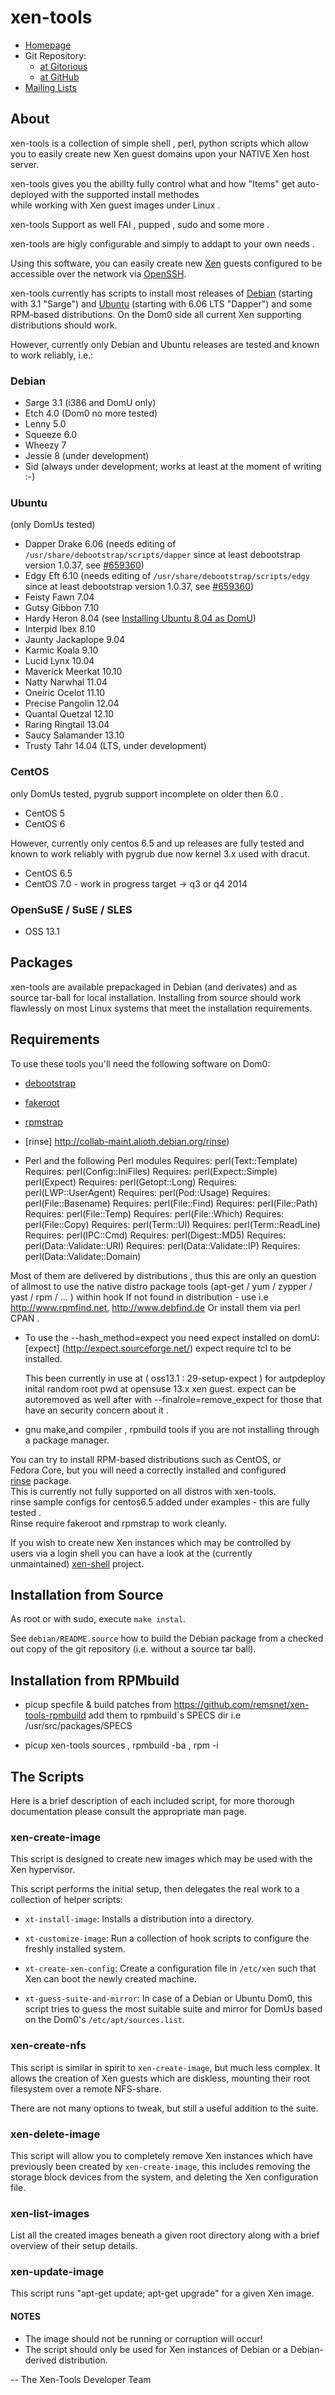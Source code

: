 xen-tools
=========

* [Homepage](http://www.xen-tools.org/software/xen-tools)
* Git Repository:
  * [at Gitorious](http://gitorious.org/xen-tools)
  * [at GitHub](http://github.com/xtaran/xen-tools)
* [Mailing Lists](http://www.xen-tools.org/software/xen-tools/lists.html)

About
-----

xen-tools is a collection of simple shell , perl, python scripts which allow you to easily 
create new Xen guest domains upon your NATIVE Xen host server.

xen-tools gives you the abillty fully control what and how "Items" get auto-deployed with the supported install methodes  
while  working with Xen  guest images under Linux .

xen-tools  Support as well FAI , pupped , sudo and  some more .

xen-tools are higly configurable and simply to addapt to your own needs .


Using this software, you can easily create new
[Xen](http://www.xen.org) guests configured to be accessible over the
network via [OpenSSH](http://www.openssh.org/).

xen-tools currently has scripts to install most releases of
[Debian](http://www.debian.org/) (starting with 3.1 "Sarge") and
[Ubuntu](http://www.ubuntu.com/) (starting with 6.06 LTS "Dapper") and
some RPM-based distributions. On the Dom0 side all current Xen
supporting distributions should work.

However, currently only Debian and Ubuntu releases are tested and
known to work reliably, i.e.:

### Debian

* Sarge 3.1 (i386 and DomU only)
* Etch 4.0 (Dom0 no more tested)
* Lenny 5.0
* Squeeze 6.0
* Wheezy 7
* Jessie 8 (under development)
* Sid (always under development; works at least at the moment of writing :-)

### Ubuntu

(only DomUs tested)

* Dapper Drake 6.06 (needs editing of `/usr/share/debootstrap/scripts/dapper` since at least debootstrap version 1.0.37, see [#659360][1])
* Edgy Eft 6.10 (needs editing of `/usr/share/debootstrap/scripts/edgy` since at least debootstrap version 1.0.37, see [#659360][1])
* Feisty Fawn 7.04
* Gutsy Gibbon 7.10
* Hardy Heron 8.04 (see [Installing Ubuntu 8.04 as DomU][2])
* Interpid Ibex 8.10
* Jaunty Jackaplope 9.04
* Karmic Koala 9.10
* Lucid Lynx 10.04
* Maverick Meerkat 10.10
* Natty Narwhal 11.04
* Oneiric Ocelot 11.10
* Precise Pangolin 12.04
* Quantal Quetzal 12.10
* Raring Ringtail 13.04
* Saucy Salamander 13.10
* Trusty Tahr 14.04 (LTS, under development)

[1]: http://bugs.debian.org/659360
    "debootstrap in Wheezy can no more build Ubuntu Edgy or earlier"

[2]: http://www.linux-vserver.org/Installing_Ubuntu_8.04_Hardy_as_guest
    "There is an issue with debootstrap on hardy not installing ksyslogd."

### CentOS

only DomUs tested, pygrub support incomplete on older then 6.0 .

* CentOS 5
* CentOS 6

However, currently only centos 6.5 and up releases are fully tested and known to work reliably with pygrub
due now kernel 3.x used with dracut.

* CentOS 6.5
* CentOS 7.0 - work in progress target -> q3 or q4 2014 

### OpenSuSE / SuSE / SLES

* OSS 13.1


Packages
--------

xen-tools are available prepackaged in Debian (and derivates) and as
source tar-ball for local installation. Installing from source should
work flawlessly on most Linux systems that meet the installation
requirements.

Requirements
------------

To use these tools you'll need the following software on Dom0:

* [debootstrap](http://packages.debian.org/debootstrap)
* [fakeroot](http://packages.debian.org/fakeroot)
* [rpmstrap](https://github.com/blipvert/rpmstrap)
* [rinse] http://collab-maint.alioth.debian.org/rinse)

* Perl and the following Perl modules
  Requires: perl(Text::Template)
  Requires: perl(Config::IniFiles)
  Requires: perl(Expect::Simple) perl(Expect)
  Requires: perl(Getopt::Long)
  Requires: perl(LWP::UserAgent)
  Requires: perl(Pod::Usage)
  Requires: perl(File::Basename)
  Requires: perl(File::Find)
  Requires: perl(File::Path)
  Requires: perl(File::Temp)
  Requires: perl(File::Which)
  Requires: perl(File::Copy)
  Requires: perl(Term::UI)
  Requires: perl(Term::ReadLine)
  Requires: perl(IPC::Cmd)
  Requires: perl(Digest::MD5)
  Requires: perl(Data::Validate::URI)
  Requires: perl(Data::Validate::IP)
  Requires: perl(Data::Validate::Domain)

Most of them are delivered by distributions , thus this are only an question of allmost 
to use the native distro package tools (apt-get / yum / zypper / yast / rpm / ... ) within hook
If not found in distribution - use i.e http://www.rpmfind.net, http://www.debfind.de
Or install them via  perl CPAN .
 
* To use the --hash_method=expect you need expect installed on domU:
  [expect] (http://expect.sourceforge.net/)
  expect  require tcl to be installed.
  
  This been currently in use at ( oss13.1 : 29-setup-expect ) for autpdeploy inital random root pwd at opensuse 13.x  xen guest.
  expect can be autoremoved as well after with --finalrole=remove_expect for those that have an security concern about it .

* gnu make,and compiler ,  rpmbuild tools  if you are not installing through a package manager.


You can try to install RPM-based distributions such as CentOS, or <br>
Fedora Core, but you will need a correctly installed and configured <br>
[rinse](http://packages.debian.org/rinse) package. <br>
This is currently not fully supported on all distros with xen-tools.<br>
rinse sample configs for centos6.5 added under examples -  this are fully tested .<br>
Rinse require fakeroot and rpmstrap to work cleanly. <br>

If you wish to create new Xen instances which may be controlled by <br>
users via a login shell you can have a look at the (currently <br>
unmaintained) [xen-shell](http://xen-tools.org/software/xen-shell/)
project.


Installation from Source
------------

As root or with sudo, execute `make instal`.

See `debian/README.source` how to build the Debian package from a
checked out copy of the git repository (i.e. without a source tar
ball).


Installation from RPMbuild
------------

 - picup specfile & build  patches  from  https://github.com/remsnet/xen-tools-rpmbuild
   add them to rpmbuild´s SPECS dir  i.e /usr/src/packages/SPECS

 - picup xen-tools sources ,     rpmbuild -ba <spec> ,     rpm -i <rpm>

 
The Scripts
-----------

Here is a brief description of each included script, for more thorough
documentation please consult the appropriate man page.


### xen-create-image

This script is designed to create new images which may be used
with the Xen hypervisor.

This script performs the initial setup, then delegates the real
work to a collection of helper scripts:

* `xt-install-image`: Installs a distribution into a directory.

* `xt-customize-image`: Run a collection of hook scripts to configure
  the freshly installed system.

* `xt-create-xen-config`: Create a configuration file in `/etc/xen`
  such that Xen can boot the newly created machine.

* `xt-guess-suite-and-mirror`: In case of a Debian or Ubuntu Dom0,
  this script tries to guess the most suitable suite and mirror for
  DomUs based on the Dom0's `/etc/apt/sources.list`.


### xen-create-nfs

This script is similar in spirit to `xen-create-image`, but much less
complex.  It allows the creation of Xen guests which are diskless,
mounting their root filesystem over a remote NFS-share.

There are not many options to tweak, but still a useful addition 
to the suite.


### xen-delete-image

This script will allow you to completely remove Xen instances which
have previously been created by `xen-create-image`, this includes
removing the storage block devices from the system, and deleting the
Xen configuration file.


### xen-list-images

List all the created images beneath a given root directory along with
a brief overview of their setup details.


### xen-update-image

This script runs "apt-get update; apt-get upgrade" for a given Xen
image.

#### NOTES

* The image should not be running or corruption will occur!
* The script should only be used for Xen instances of Debian or a
  Debian-derived distribution.


-- 
The Xen-Tools Developer Team
